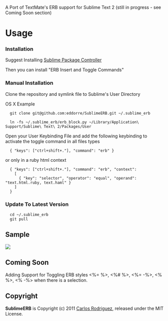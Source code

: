A Port of TextMate's ERB support for Sublime Text 2 (still in progress - see Coming Soon section)

Usage
=====

### Installation ###

  Suggest Installing [Sublime Package Controller](http://wbond.net/sublime_packages/package_control)

  Then you can install "ERB Insert and Toggle Commands"
  
### Manual Installation ###

  Clone the repository and symlink file to Sublime's User Directory

  OS X Example

```
  git clone git@github.com:eddorre/SublimeERB.git ~/.sublime_erb

  ln -fs ~/.sublime_erb/erb_block.py ~/Library/Application\ Support/Sublime\ Text\ 2/Packages/User
```

  Open your User Keybinding File and add the following keybinding to activate the toggle command in all files types

```
  { "keys": ["ctrl+shift+."], "command": "erb" }
```

  or only in a ruby html context

```
  { "keys": ["ctrl+shift+."], "command": "erb", "context":
    [
      { "key": "selector", "operator": "equal", "operand": "text.html.ruby, text.haml" }
    ]
  }
```

### Update To Latest Version ###

```
  cd ~/.sublime_erb
  git pull
```

Sample
----------
<img src="https://github.com/eddorre/SublimeERB/raw/master/erb.gif" />

Coming Soon
-----------
Adding Support for Toggling ERB styles <%= %>, <%# %>, <%= -%>, <% %>, <% -%> when there is a selection.

Copyright
---------

**SublimeERB** is Copyright (c) 2011 [Carlos Rodriguez](http://eddorre.com), released under the MIT License.